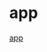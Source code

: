 <h1>app</h1>
<a href="https://github.com/renatogondin/CRUD-dotnet-movies-razor/blob/master/movies.gif">app</a>
